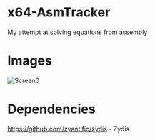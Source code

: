 # x64-AsmTracker
 My attempt at solving equations from assembly

# Images

![Screen0](https://i.imgur.com/f2m4sR3.png)

# Dependencies

https://github.com/zyantific/zydis - Zydis
